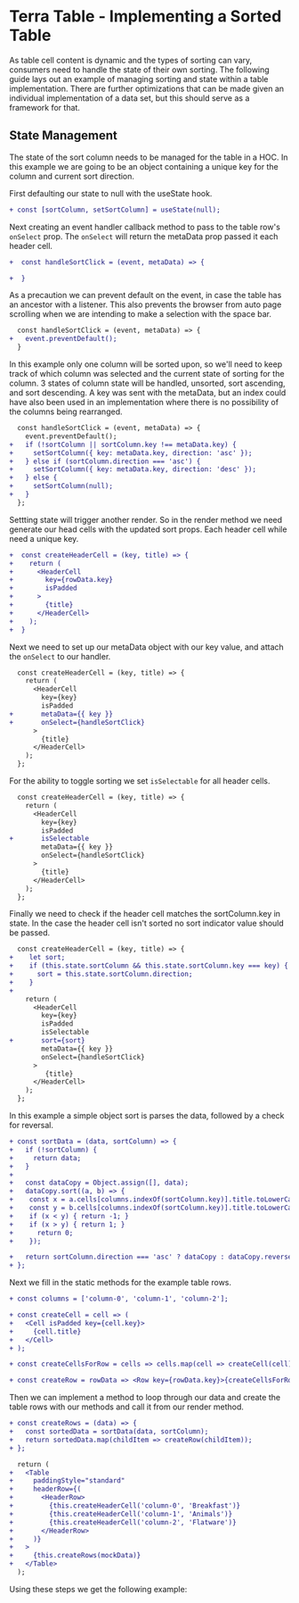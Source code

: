 # Terra Table - Implementing a Sorted Table

As table cell content is dynamic and the types of sorting can vary, consumers need to handle the state of their own sorting. The following guide lays out an example of managing sorting and state within a table implementation. There are further optimizations that can be made given an individual implementation of a data set, but this should serve as a framework for that.

## State Management
The state of the sort column needs to be managed for the table in a HOC. In this example we are going to be an object containing a unique key for the column and current sort direction.

 First defaulting our state to null with the useState hook.
```diff
+ const [sortColumn, setSortColumn] = useState(null);
```
Next creating an event handler callback method to pass to the table row's `onSelect` prop. The `onSelect` will return the metaData prop passed it each header cell.
```diff
+  const handleSortClick = (event, metaData) => {

+  }
```
As a precaution we can prevent default on the event, in case the table has an ancestor with a listener. This also prevents the browser from auto page scrolling when we are intending to make a selection with the space bar.
```diff
  const handleSortClick = (event, metaData) => {
+   event.preventDefault();
  }
```
In this example only one column will be sorted upon, so we'll need to keep track of which column was selected and the current state of sorting for the column. 3 states of column state will be handled, unsorted, sort ascending, and sort descending. A key was sent with the metaData, but an index could have also been used in an implementation where there is no possibility of the columns being rearranged.
```diff
  const handleSortClick = (event, metaData) => {
    event.preventDefault();
+   if (!sortColumn || sortColumn.key !== metaData.key) {
+     setSortColumn({ key: metaData.key, direction: 'asc' });
+   } else if (sortColumn.direction === 'asc') {
+     setSortColumn({ key: metaData.key, direction: 'desc' });
+   } else {
+     setSortColumn(null);
+   }
  };
```
Settting state will trigger another render. So in the render method we need generate our head cells with the updated sort props. Each header cell while need a unique key.
```diff
+  const createHeaderCell = (key, title) => {
+    return (
+      <HeaderCell
+        key={rowData.key}
+        isPadded
+      >
+        {title}
+      </HeaderCell>
+    );
+  }
```
Next we need to set up our metaData object with our key value, and attach the `onSelect` to our handler.
```diff
  const createHeaderCell = (key, title) => {
    return (
      <HeaderCell
        key={key}
        isPadded
+       metaData={{ key }}
+       onSelect={handleSortClick}
      >
        {title}
      </HeaderCell>
    );
  };
```
For the ability to toggle sorting we set `isSelectable` for all header cells.
```diff
  const createHeaderCell = (key, title) => {
    return (
      <HeaderCell
        key={key}
        isPadded
+       isSelectable
        metaData={{ key }}
        onSelect={handleSortClick}
      >
        {title}
      </HeaderCell>
    );
  };
```
Finally we need to check if the header cell matches the sortColumn.key in state. In the case the header cell isn't sorted no sort indicator value should be passed.
```diff
  const createHeaderCell = (key, title) => {
+    let sort;
+    if (this.state.sortColumn && this.state.sortColumn.key === key) {
+      sort = this.state.sortColumn.direction;
+    }
+  
    return (
      <HeaderCell
        key={key}
        isPadded
        isSelectable
+       sort={sort}
        metaData={{ key }}
        onSelect={handleSortClick}
      >
         {title}
      </HeaderCell>
    );
  };
```
In this example a simple object sort is parses the data, followed by a check for reversal.
```diff
+ const sortData = (data, sortColumn) => {
+   if (!sortColumn) {
+     return data;
+   }
+
+   const dataCopy = Object.assign([], data);
+   dataCopy.sort((a, b) => {
+    const x = a.cells[columns.indexOf(sortColumn.key)].title.toLowerCase();
+    const y = b.cells[columns.indexOf(sortColumn.key)].title.toLowerCase();
+    if (x < y) { return -1; }
+    if (x > y) { return 1; }
+      return 0;
+    });

+   return sortColumn.direction === 'asc' ? dataCopy : dataCopy.reverse();
+ };
```
Next we fill in the static methods for the example table rows.
```diff
+ const columns = ['column-0', 'column-1', 'column-2'];

+ const createCell = cell => (
+   <Cell isPadded key={cell.key}>
+     {cell.title}
+   </Cell>
+ );

+ const createCellsForRow = cells => cells.map(cell => createCell(cell));

+ const createRow = rowData => <Row key={rowData.key}>{createCellsForRow(rowData.cells)}</Row>;
```
Then we can implement a method to loop through our data and create the table rows with our methods and call it from our render method. 
```diff
+ const createRows = (data) => {
+   const sortedData = sortData(data, sortColumn);
+   return sortedData.map(childItem => createRow(childItem));
+ };

  return (
+   <Table
+     paddingStyle="standard"
+     headerRow={(
+       <HeaderRow>
+         {this.createHeaderCell('column-0', 'Breakfast')}
+         {this.createHeaderCell('column-1', 'Animals')}
+         {this.createHeaderCell('column-2', 'Flatware')}
+       </HeaderRow>
+     )}
+   >
+     {this.createRows(mockData)}
+   </Table>
  );
```
Using these steps we get the following example:
